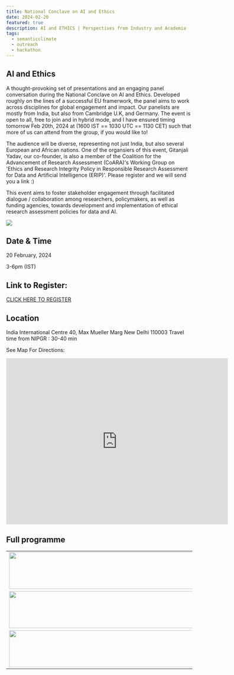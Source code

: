 ```yaml
---
title: National Conclave on AI and Ethics 
date: 2024-02-20
featured: true
description: AI and ETHICS | Perspectives from Industry and Academia
tags:
  - semanticclimate
  - outreach
  - hackathon
---
```

## AI  and Ethics

A thought-provoking set of presentations and an engaging panel conversation during the National Conclave on AI and Ethics. Developed roughly on the lines of a successful EU framerwork, the panel aims to work across disciplines for global engagement and impact. Our panelists are mostly from India, but also from Cambridge U.K, and Germany. The event is open to all, free to join and in hybrid mode, and I have ensured timing tomorrow Feb 20th, 2024 at (1600 IST == 1030 UTC == 1130 CET) such that more of us can attend from the group, if you would like to!

The audience will be diverse, representing not just India, but also several European and African nations. One of the organsiers of this event, Gitanjali Yadav, our co-founder, is also a member of the Coalition for the Advancement of Research Assessment (CoARA)'s Working Group on 'Ethics and Research Integrity Policy in Responsible Research Assessment for Data and Artificial Intelligence (ERIP)'.  Please register and we will send you a link :)

This event aims to foster stakeholder engagement through facilitated dialogue / collaboration among researchers, policymakers, as well as funding agencies, towards development and implementation of ethical research assessment policies for data and AI.


<img src = "/p/static/img/Feb_IIC_FLyer_HiRes.png">

## Date & Time

20 February, 2024

3-6pm (IST)

## Link to Register:
[CLICK HERE TO REGISTER](https://docs.google.com/forms/d/1CGN5tHvQpoU0tSAo86cFs6Cv7Sju5X5S6IYqVhOZWS0/edit)

## Location
India International Centre
40, Max Mueller Marg
New Delhi 110003
Travel time from NIPGR : 30-40 min

See Map For Directions:
<iframe src="https://www.google.com/maps/embed?pb=!1m14!1m8!1m3!1d14012.822395997846!2d77.2227395!3d28.5936083!3m2!1i1024!2i768!4f13.1!3m3!1m2!1s0x390ce2edb5f05711%3A0x3b0ae135e9a68300!2sIndia%20International%20Centre!5e0!3m2!1sen!2sin!4v1707924054139!5m2!1sen!2sin" width="600" height="450" style="border:0;" allowfullscreen="" loading="lazy" referrerpolicy="no-referrer-when-downgrade"></iframe>

## Full programme

<table align="center">
  <tr>
    <td align="center">
      <img src='{{ "/static/img/AI_ethics_program1.jpg" | url }}' width="500" height="100">
    </td>
  </tr>
   <tr>
    <td align="center">
      <img src='{{ "/static/img/AI_ethics_program2.jpg" | url }}' width="500" height="100">
    </td>
  </tr>
  <tr>
    <td align="center">
      <img src='{{ "/static/img/AI_ethics_program3.jpg" | url }}' width="500" height="100">
    </td>
  </tr>
</table>




